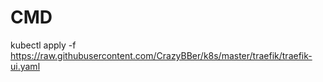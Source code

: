 # CMD

kubectl apply -f https://raw.githubusercontent.com/CrazyBBer/k8s/master/traefik/traefik-ui.yaml
